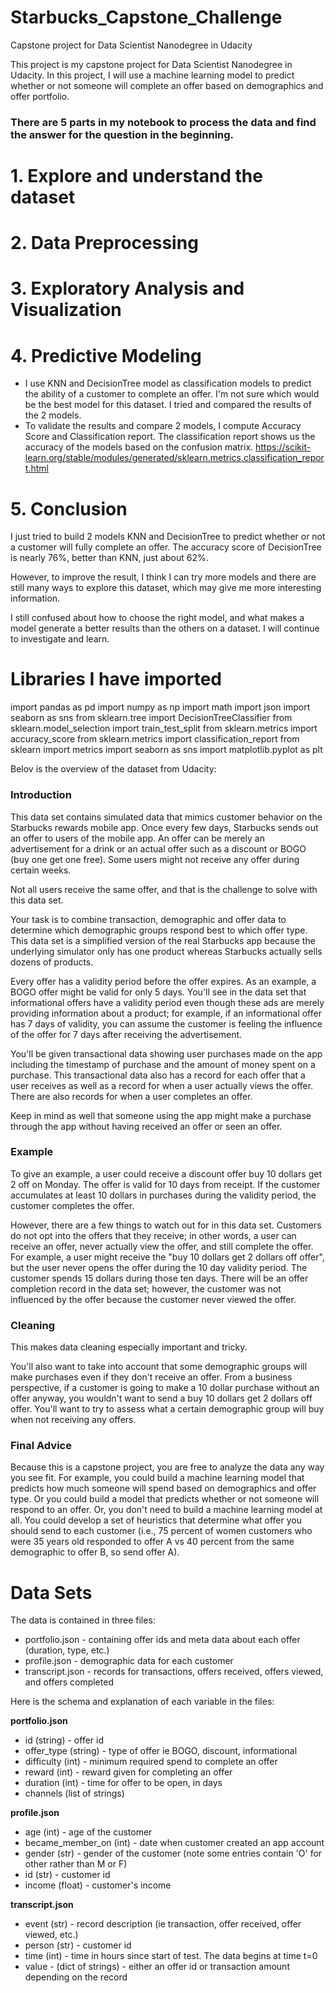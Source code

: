 # Starbucks_Capstone_Challenge
Capstone project for Data Scientist Nanodegree in Udacity

This project is my capstone project for Data Scientist Nanodegree in Udacity.
In this project, I will use a machine learning model to predict whether or not someone will complete an offer based on demographics and offer portfolio.

### There are 5 parts in my notebook to process the data and find the answer for the question in the beginning.

# 1. Explore and understand the dataset
# 2. Data Preprocessing
# 3. Exploratory Analysis and Visualization
# 4. Predictive Modeling
  - I use KNN and DecisionTree model as classification models to predict the ability of a customer to complete an offer. I'm not sure which would be the best model for this dataset. I tried and compared the results of the 2 models.
  - To validate the results and compare 2 models, I compute Accuracy Score and Classification report. The classification report shows us the accuracy of the models based on the confusion matrix.
  https://scikit-learn.org/stable/modules/generated/sklearn.metrics.classification_report.html

# 5. Conclusion
I just tried to build 2 models KNN and DecisionTree to predict whether or not a customer will fully complete an offer. The accuracy score of DecisionTree is nearly 76%, better than KNN, just about 62%. 

However, to improve the result, I think I can try more models and there are still many ways to explore this dataset, which may give me more interesting information.

I still confused about how to choose the right model, and what makes a model generate a better results than the others on a dataset. I will continue to investigate and learn.

# Libraries I have imported
import pandas as pd
import numpy as np
import math
import json
import seaborn as sns
from sklearn.tree import DecisionTreeClassifier
from sklearn.model_selection import train_test_split
from sklearn.metrics import accuracy_score
from sklearn.metrics import classification_report
from sklearn import metrics
import seaborn as sns
import matplotlib.pyplot as plt



Belov is the overview of the dataset from Udacity:

### Introduction

This data set contains simulated data that mimics customer behavior on the Starbucks rewards mobile app. Once every few days, Starbucks sends out an offer to users of the mobile app. An offer can be merely an advertisement for a drink or an actual offer such as a discount or BOGO (buy one get one free). Some users might not receive any offer during certain weeks. 

Not all users receive the same offer, and that is the challenge to solve with this data set.

Your task is to combine transaction, demographic and offer data to determine which demographic groups respond best to which offer type. This data set is a simplified version of the real Starbucks app because the underlying simulator only has one product whereas Starbucks actually sells dozens of products.

Every offer has a validity period before the offer expires. As an example, a BOGO offer might be valid for only 5 days. You'll see in the data set that informational offers have a validity period even though these ads are merely providing information about a product; for example, if an informational offer has 7 days of validity, you can assume the customer is feeling the influence of the offer for 7 days after receiving the advertisement.

You'll be given transactional data showing user purchases made on the app including the timestamp of purchase and the amount of money spent on a purchase. This transactional data also has a record for each offer that a user receives as well as a record for when a user actually views the offer. There are also records for when a user completes an offer. 

Keep in mind as well that someone using the app might make a purchase through the app without having received an offer or seen an offer.

### Example

To give an example, a user could receive a discount offer buy 10 dollars get 2 off on Monday. The offer is valid for 10 days from receipt. If the customer accumulates at least 10 dollars in purchases during the validity period, the customer completes the offer.

However, there are a few things to watch out for in this data set. Customers do not opt into the offers that they receive; in other words, a user can receive an offer, never actually view the offer, and still complete the offer. For example, a user might receive the "buy 10 dollars get 2 dollars off offer", but the user never opens the offer during the 10 day validity period. The customer spends 15 dollars during those ten days. There will be an offer completion record in the data set; however, the customer was not influenced by the offer because the customer never viewed the offer.

### Cleaning

This makes data cleaning especially important and tricky.

You'll also want to take into account that some demographic groups will make purchases even if they don't receive an offer. From a business perspective, if a customer is going to make a 10 dollar purchase without an offer anyway, you wouldn't want to send a buy 10 dollars get 2 dollars off offer. You'll want to try to assess what a certain demographic group will buy when not receiving any offers.

### Final Advice

Because this is a capstone project, you are free to analyze the data any way you see fit. For example, you could build a machine learning model that predicts how much someone will spend based on demographics and offer type. Or you could build a model that predicts whether or not someone will respond to an offer. Or, you don't need to build a machine learning model at all. You could develop a set of heuristics that determine what offer you should send to each customer (i.e., 75 percent of women customers who were 35 years old responded to offer A vs 40 percent from the same demographic to offer B, so send offer A).

# Data Sets

The data is contained in three files:

* portfolio.json - containing offer ids and meta data about each offer (duration, type, etc.)
* profile.json - demographic data for each customer
* transcript.json - records for transactions, offers received, offers viewed, and offers completed

Here is the schema and explanation of each variable in the files:

**portfolio.json**
* id (string) - offer id
* offer_type (string) - type of offer ie BOGO, discount, informational
* difficulty (int) - minimum required spend to complete an offer
* reward (int) - reward given for completing an offer
* duration (int) - time for offer to be open, in days
* channels (list of strings)

**profile.json**
* age (int) - age of the customer 
* became_member_on (int) - date when customer created an app account
* gender (str) - gender of the customer (note some entries contain 'O' for other rather than M or F)
* id (str) - customer id
* income (float) - customer's income

**transcript.json**
* event (str) - record description (ie transaction, offer received, offer viewed, etc.)
* person (str) - customer id
* time (int) - time in hours since start of test. The data begins at time t=0
* value - (dict of strings) - either an offer id or transaction amount depending on the record




